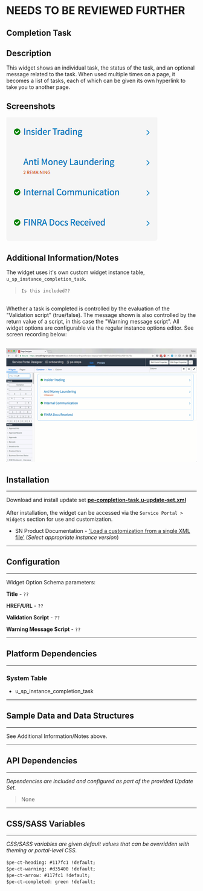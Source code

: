 # NEEDS TO BE REVIEWED FURTHER

## Completion Task

## Description

This widget shows an individual task, the status of the task, and an optional message related to the task. When used multiple times on a page, it becomes a list of tasks, each of which can be given its own hyperlink to take you to another page.

## Screenshots
![Completion Task Widget](../images/pe-completion-task-1.png "Completion Task widget")

## Additional Information/Notes 
The widget uses it's own custom widget instance table, `u_sp_instance_completion_task`. 
> `Is this included??`

<br/>Whether a task is completed is controlled by the evaluation of the "Validation script" (true/false). The message shown is also controlled by the return value of a script, in this case the "Warning message script". All widget options are configurable via the regular instance options editor. See screen recording below:

![Completion Task Widget](../images/pe-completion-task-2.gif "Completion Task widget")
---
## Installation
---
Download and install update set **[pe-completion-task.u-update-set.xml](pe-completion-task.u-update-set.xml)** <br/><br/>
After installation, the widget can be accessed via the `Service Portal > Widgets` section for use and customization.<br/>
* SN Product Documentation - ['Load a customization from a single XML file'](https://docs.servicenow.com/search?q=Load+a+customization+from+a+single+XML+file)   (<i>Select appropriate instance version</i>)
---
## Configuration
---
Widget Option Schema parameters:

**Title** - `??`

**HREF/URL** - `??`

**Validation Script** - `??`

**Warning Message Script** - `??`

---
## Platform Dependencies
---
### System Table
* u_sp_instance_completion_task
---
## Sample Data and Data Structures
---
See Additional Information/Notes above.

---
## API Dependencies
---
<i>Dependencies are included and configured as part of the provided Update Set.</i>
> None
---
## CSS/SASS Variables
---
_CSS/SASS variables are given default values that can be overridden with theming or portal-level CSS._

`$pe-ct-heading: #117fc1 !default;`<br/>
`$pe-ct-warning: #d35400 !default;`<br/>
`$pe-ct-arrow: #117fc1 !default;`<br/>
`$pe-ct-completed: green !default;`<br/>